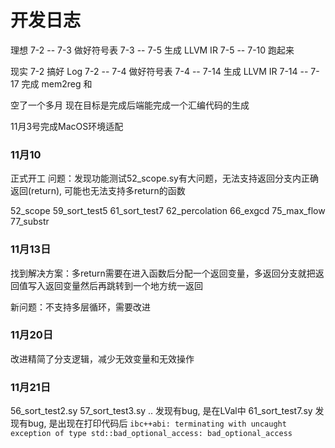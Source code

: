 # 开发日志

理想
7-2 -- 7-3 做好符号表
7-3 -- 7-5 生成 LLVM IR
7-5 -- 7-10 跑起来

现实
7-2 搞好 Log
7-2 -- 7-4 做好符号表
7-4 -- 7-14 生成 LLVM IR
7-14 -- 7-17 完成 mem2reg 和

空了一个多月
现在目标是完成后端能完成一个汇编代码的生成

11月3号完成MacOS环境适配


### 11月10
正式开工
问题：发现功能测试52_scope.sy有大问题，无法支持返回分支内正确返回(return), 可能也无法支持多return的函数

52_scope 59_sort_test5 61_sort_test7 62_percolation 66_exgcd 75_max_flow 77_substr

### 11月13日
找到解决方案：多return需要在进入函数后分配一个返回变量，多返回分支就把返回值写入返回变量然后再跳转到一个地方统一返回

新问题：不支持多层循环，需要改进

### 11月20日
改进精简了分支逻辑，减少无效变量和无效操作

### 11月21日
56_sort_test2.sy 57_sort_test3.sy .. 发现有bug, 是在LVal中
61_sort_test7.sy 发现有bug, 是出现在打印代码后
```ibc++abi: terminating with uncaught exception of type std::bad_optional_access: bad_optional_access```